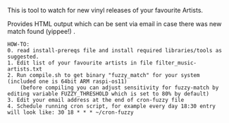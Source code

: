 This is tool to watch for new vinyl releases of your favourite Artists.

Provides HTML output which can be sent via email in case there was new match found (yippee!) .

```
HOW-TO:
0. read install-prereqs file and install required libraries/tools as suggested.
1. Edit list of your favourite artists in file filter_music-artists.txt
2. Run compile.sh to get binary "fuzzy_match" for your system (included one is 64bit ARM raspi-os11)
    (before compiling you can adjust sensitivity for fuzzy-match by editing variable FUZZY_THRESHOLD which is set to 80% by default)
3. Edit your email address at the end of cron-fuzzy file
4. Schedule running cron script, for example every day 18:30 entry will look like: 30 18 * * * ~/cron-fuzzy
```
